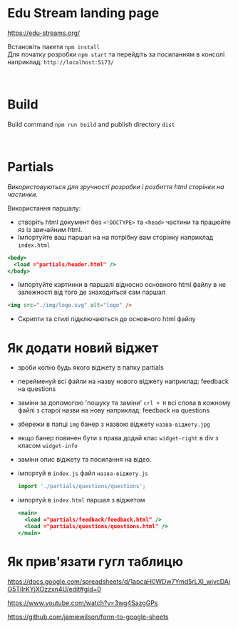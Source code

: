# Edu Stream landing page

https://edu-streams.org/

Встановіть пакети `npm install`  
Для початку розробки `npm start` та перейдіть за посиланням в консолі наприклад:
`http://localhost:5173/`

<br/>

# Build

Build command `npm run build` and publish directory `dist`

<br/>

# Partials

_Використовуються для зручності розробки і розбиття html сторінки на частинки._

Використання паршалу:

- створіть html документ без `<!DOCTYPE>` та `<head>` частини та працюйте яз із
  звичайним html.
- Імпортуйте ваш паршал на на потрібну вам сторінку наприклад `index.html`

```jsx
<body>
  <load ="partials/header.html" />
</body>
```

- Імпортуйте картинки в паршалі відносно основного html файлу в не залежності
  від того де знаходиться сам паршал

```html
<img src="./img/logo.svg" alt="logo" />
```

- Скрипти та стилі підключаються до основного html файлу

# Як додати новий віджет

- зроби копію будь якого віджету в папку partials
- перейменуй всі файли на назву нового віджету наприклад: feedback на questions
- заміни за допомогою 'пошуку та заміни' `crl + H` всі слова в кожному файлі з
  старої назви на нову наприклад: feedback на questions
- збережи в папці `img` банер з назвою віджету `назва-віджету.jpg`
- якщо банер повинен бути з права додай клас `widget-right` в div з класом
  `widget-info`
- заміни опис віджету та посилання на відео.
- імпортуй в `index.js` файл `назва-віджету.js`
  ```js
  import './partials/questions/questions';
  ```
- імпортуй в `index.html` паршал з віджетом

  ```jsx
  <main>
    <load ="partials/feedback/feedback.html" />
    <load ="partials/questions/questions.html" />
  </main>
  ```

# Як прив'язати гугл таблицю

https://docs.google.com/spreadsheets/d/1apcaH0WDw7Ymd5rLXl_wjvcDAiO5TIlrKYjXOzzxn4U/edit#gid=0

https://www.youtube.com/watch?v=3wg4SazgGPs

https://github.com/jamiewilson/form-to-google-sheets
